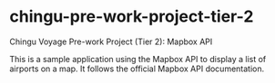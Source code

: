 # chingu-pre-work-project-tier-2
Chingu Voyage Pre-work Project (Tier 2): Mapbox API

This is a sample application using the Mapbox API to display a list of airports on a map. It follows the official Mapbox API documentation.
